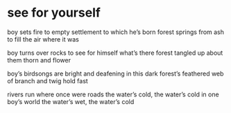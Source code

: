 # see for yourself
boy sets fire to empty settlement to which he’s born
forest springs from ash to fill the air where it was

boy turns over rocks to see for himself what’s there
forest tangled up about them thorn and flower

boy’s birdsongs are bright and deafening in this dark
forest’s feathered web of branch and twig hold fast

rivers run where once were roads
the water’s cold, the water’s cold
in one boy’s world
the water’s wet, the water’s cold